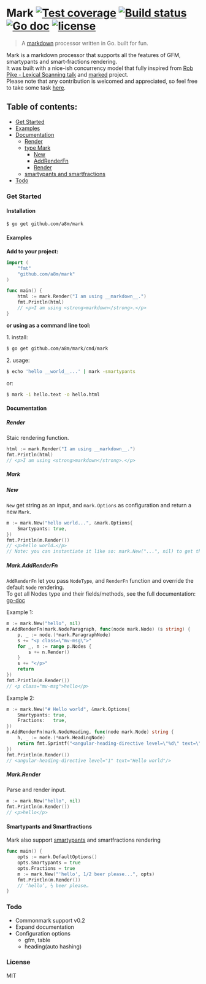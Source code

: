 # Mark [![Test coverage][coveralls-image]][coveralls-url] [![Build status][travis-image]][travis-url] [![Go doc][doc-image]][doc-url] [![license](http://img.shields.io/badge/license-MIT-blue.svg)](https://raw.githubusercontent.com/a8m/mark/master/LICENSE)
> A [markdown](http://daringfireball.net/projects/markdown/) processor written in Go. built for fun.

Mark is a markdown processor that supports all the features of GFM, smartypants and smart-fractions rendering.  
It was built with a nice-ish concurrency model that fully inspired from [Rob Pike - Lexical Scanning talk](https://www.youtube.com/watch?v=HxaD_trXwRE) and [marked](https://github.com/chjj/marked) project.  
Please note that any contribution is welcomed and appreciated, so feel free to take some task [here](#todo).

## Table of contents:
- [Get Started](#get-started)
- [Examples](#examples)
- [Documentation](#documentation)
    - [Render](#render)
    - [type Mark](#mark)
        - [New](#new)
        - [AddRenderFn](#markaddrenderfn)
        - [Render](#markrender)
    - [smartypants and smartfractions](##smartypants-and-smartfractions)
- [Todo](#todo)

### Get Started
#### Installation
```sh
$ go get github.com/a8m/mark
```
#### Examples
__Add to your project:__
```go
import (
	"fmt"
	"github.com/a8m/mark"
)

func main() {
	html := mark.Render("I am using __markdown__.")
	fmt.Println(html)
	// <p>I am using <strong>markdown</strong>.</p>
}
```

__or using as a command line tool:__  

1\. install:
```sh
$ go get github.com/a8m/mark/cmd/mark
```

2\. usage:
```sh
$ echo 'hello __world__...' | mark -smartypants
```
or: 
```sh
$ mark -i hello.text -o hello.html
```

#### Documentation
##### Render
Staic rendering function.
```go
html := mark.Render("I am using __markdown__.")
fmt.Println(html)
// <p>I am using <strong>markdown</strong>.</p>
```

##### Mark
##### New
`New` get string as an input, and `mark.Options` as configuration and return a new `Mark`.
```go
m := mark.New("hello world...", &mark.Options{
    Smartypants: true,
})
fmt.Println(m.Render())
// <p>hello world…</p>
// Note: you can instantiate it like so: mark.New("...", nil) to get the default options.
```

##### Mark.AddRenderFn
`AddRenderFn` let you pass `NodeType`, and `RenderFn` function and override the default `Node` rendering.  
To get all Nodes type and their fields/methods, see the full documentation: [go-doc](http://godoc.org/github.com/a8m/mark)  

Example 1:
```go
m := mark.New("hello", nil)
m.AddRenderFn(mark.NodeParagraph, func(node mark.Node) (s string) {
    p, _ := node.(*mark.ParagraphNode)
    s += "<p class=\"mv-msg\">"
    for _, n := range p.Nodes {
        s += n.Render()
    }
    s += "</p>"
    return
})
fmt.Println(m.Render())
// <p class="mv-msg">hello</p>
```

Example 2:
```go
m := mark.New("# Hello world", &mark.Options{
	Smartypants: true,
	Fractions:   true,
})
m.AddRenderFn(mark.NodeHeading, func(node mark.Node) string {
	h, _ := node.(*mark.HeadingNode)
	return fmt.Sprintf("<angular-heading-directive level=\"%d\" text=\"%s\"/>", h.Level, h.Text)
})
fmt.Println(m.Render())
// <angular-heading-directive level="1" text="Hello world"/>
```

##### Mark.Render
Parse and render input.
```go
m := mark.New("hello", nil)
fmt.Println(m.Render())
// <p>hello</p>
```

#### Smartypants and Smartfractions
Mark also support [smartypants](http://daringfireball.net/projects/smartypants/) and smartfractions rendering
```go
func main() {
	opts := mark.DefaultOptions()
	opts.Smartypants = true
	opts.Fractions = true
	m := mark.New("'hello', 1/2 beer please...", opts)
	fmt.Println(m.Render())
	// ‘hello’, ½ beer please…
}
```

### Todo
- Commonmark support v0.2
- Expand documentation
- Configuration options
	- gfm, table
	- heading(auto hashing)

### License
MIT

[travis-url]: https://travis-ci.org/a8m/mark
[travis-image]: https://api.travis-ci.org/a8m/mark.svg
[coveralls-image]: https://coveralls.io/repos/a8m/mark/badge.svg?branch=master&service=github
[coveralls-url]: https://coveralls.io/r/a8m/mark
[doc-image]: https://godoc.org/github.com/a8m/mark?status.svg
[doc-url]: https://godoc.org/github.com/a8m/mark
